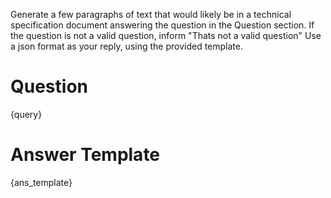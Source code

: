 Generate a few paragraphs of text that would likely be in a technical specification document answering the question in the Question section. If the question is not a valid question, inform "Thats not a valid question"
Use a json format as your reply, using the provided template.

# Question
{query}

# Answer Template
{ans_template}
